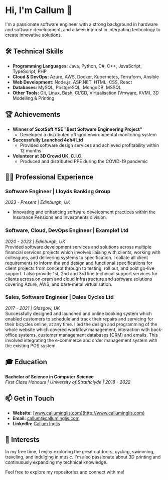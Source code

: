 # Hi, I'm Callum 👋

I'm a passionate software engineer with a strong background in hardware and software development, and a keen interest in integrating technology to create innovative solutions.

## 🛠 Technical Skills

- **Programming Languages:** Java, Python, C#, C++, JavaScript, TypeScript, PHP
- **Cloud & DevOps:** Azure, AWS, Docker, Kubernetes, Terraform, Ansible
- **Web Development:** Node.js, ASP.NET, HTML, CSS, React
- **Databases:** MySQL, PostgreSQL, MongoDB, MSSQL
- **Other Tools:** Git, Linux, Bash, CI/CD, Virtualisation (Vmware, KVM), 3D Modelling & Printing

## 🏆 Achievements

- **Winner of ScotSoft YSE "Best Software Engineering Project"**
  - Developed a distributed off-grid environmental monitoring system
- **Successfully Launched 4oh4 Ltd**
  - Provided software design services and achieved profitability within 12 months
- **Volunteer at 3D Crowd UK, C.I.C.**
  - Produced and distributed PPE during the COVID-19 pandemic

## 🧑‍💻 Professional Experience

### Software Engineer | Lloyds Banking Group
*2023 - Present | Edinburgh, UK*
- Innovating and enhancing software development practices within the Insurance Pensions and Investments division.

### Software, Cloud, DevOps Engineer | Example1 Ltd
*2020 - 2023 | Edinburgh, UK*  
Provided software development services and solutions across multiple financial services projects which involves liaising with clients, working with colleagues, and delivering systems to specification. I collate all client requirements to inform the end design and functional specifications for client projects from concept through to testing, roll out, and post go-live support. I also provide 1st, 2nd and 3rd line technical support services for clients across on-prem and cloud infrastructure and software solutions covering Azure, AWS, and bare-metal virtualisation.

### Sales, Software Engineer | Dales Cycles Ltd
*2017 - 2021 | Glasgow, UK*    
Successfully designed and launched and online booking system which enabled customers to schedule and track their repairs and servicing for their bicycles online, at any time. I led the design and programming of the whole website which covered workflow management, interaction with back-office systems, customer management databases (CRM) and emails. This involved integrating the e-commerce and order management system with the existing POS system.

## 🎓 Education

**Bachelor of Science in Computer Science**  
*First Class Honours | University of Strathclyde | 2018 - 2022*

## 📫 Get in Touch

- **Website:** [www.calluminglis.com](http://www.calluminglis.com)
- **Email:** [callum@calluminglis.com](mailto:callum@calluminglis.com)
- **LinkedIn:** [Callum Inglis](https://www.linkedin.com/in/calluminglis/)

## 🌟 Interests

In my free time, I enjoy exploring the great outdoors, cycling, swimming, traveling, and indulging in music. I'm also passionate about 3D printing and continuously expanding my technical knowledge.

Feel free to explore my repositories and connect with me!

